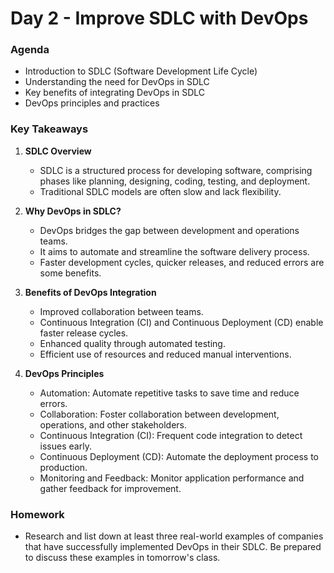 # Day 2 - Improve SDLC with DevOps

### Agenda
- Introduction to SDLC (Software Development Life Cycle)
- Understanding the need for DevOps in SDLC
- Key benefits of integrating DevOps in SDLC
- DevOps principles and practices

### Key Takeaways
1. **SDLC Overview**
   - SDLC is a structured process for developing software, comprising phases like planning, designing, coding, testing, and deployment.
   - Traditional SDLC models are often slow and lack flexibility.

2. **Why DevOps in SDLC?**
   - DevOps bridges the gap between development and operations teams.
   - It aims to automate and streamline the software delivery process.
   - Faster development cycles, quicker releases, and reduced errors are some benefits.

3. **Benefits of DevOps Integration**
   - Improved collaboration between teams.
   - Continuous Integration (CI) and Continuous Deployment (CD) enable faster release cycles.
   - Enhanced quality through automated testing.
   - Efficient use of resources and reduced manual interventions.

4. **DevOps Principles**
   - Automation: Automate repetitive tasks to save time and reduce errors.
   - Collaboration: Foster collaboration between development, operations, and other stakeholders.
   - Continuous Integration (CI): Frequent code integration to detect issues early.
   - Continuous Deployment (CD): Automate the deployment process to production.
   - Monitoring and Feedback: Monitor application performance and gather feedback for improvement.

### Homework
- Research and list down at least three real-world examples of companies that have successfully implemented DevOps in their SDLC. Be prepared to discuss these examples in tomorrow's class.
